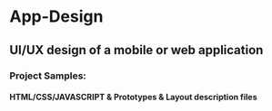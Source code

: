# App-Design
## UI/UX design of a mobile or web application
### Project Samples:
#### HTML/CSS/JAVASCRIPT & Prototypes & Layout description files 

